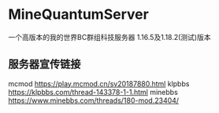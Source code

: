 # MineQuantumServer
一个高版本的我的世界BC群组科技服务器 1.16.5及1.18.2(测试)版本
## 服务器宣传链接
mcmod
https://play.mcmod.cn/sv20187880.html
klpbbs
https://klpbbs.com/thread-143378-1-1.html
minebbs
https://www.minebbs.com/threads/180-mod.23404/
